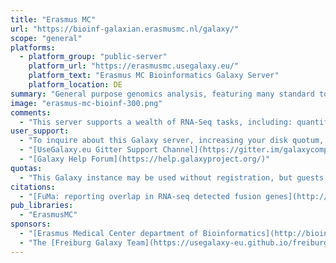 ```yaml
---
title: "Erasmus MC"
url: "https://bioinf-galaxian.erasmusmc.nl/galaxy/"
scope: "general"
platforms:
  - platform_group: "public-server"
    platform_url: "https://erasmusmc.usegalaxy.eu/"
    platform_text: "Erasmus MC Bioinformatics Galaxy Server"
    platform_location: DE
summary: "General purpose genomics analysis, featuring many standard tools plus many additional tools. "
image: "erasmus-mc-bioinf-300.png"
comments:
  - "This server supports a wealth of RNA-Seq tasks, including: quantify gene expression (featureCounts, edgeR, experimental design module) determine and prioritize fusion genes (star-fusion, Fuma, ifuse) determine variants and annotate small variants (BAM to varscan2, Annovar) detect small ncRNA derived RNAs in small RNA-seq alignments (Flaimapper) Generate html user defined workflow (iReport) All tools are also available in the Tool Shed."
user_support:
  - "To inquire about this Galaxy server, increasing your disk quotum, or possibilities for collaborative projects, please contact one of our [team](https://usegalaxy-eu.github.io/erasmusmc/people)."
  - "[UseGalaxy.eu Gitter Support Channel](https://gitter.im/galaxycomputationalchemistry/Lobby)"
  - "[Galaxy Help Forum](https://help.galaxyproject.org/)"
quotas:
  - "This Galaxy instance may be used without registration, but guests' histories are deleted nightly. To request an account, please [contact](mailto:a.stubbs@erasmusmc.nl) the Bioinformatics department."
citations:
  - "[FuMa: reporting overlap in RNA-seq detected fusion genes](http://bioinformatics.oxfordjournals.org/content/early/2015/12/09/bioinformatics.btv721.abstract), by Youri Hoogstrate, René Böttcher, Saskia Hiltemann, Peter van der Spek, Guido Jenster and Andrew P Stubbs, *Bioinformatics* (2015) doi: 10.1093/bioinformatics/btv721"
pub_libraries:
  - "ErasmusMC"
sponsors:
  - "[Erasmus Medical Center department of Bioinformatics](http://bioinformatics.erasmusmc.nl/)"
  - "The [Freiburg Galaxy Team](https://usegalaxy-eu.github.io/freiburg/) but also collectively by groups and individuals from across Europe"
---
```

